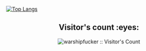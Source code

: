 [![Top Langs](https://github-readme-stats.vercel.app/api/top-langs/?username=warshipfucker&layout=compact)](https://github.com/warshipfucker/github-readme-stats)
<div align="center">
  <h2>Visitor's count :eyes:</h2>   
<img src="https://profile-counter.glitch.me/{warshipfucker}/count.svg" alt="warshipfucker :: Visitor's Count" /> 
</div>

